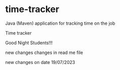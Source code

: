 # time-tracker
Java (Maven) application for tracking time on the job

Time tracker

Good Night Students!!!

new changes
changes in read me file

new changes on date 19/07/2023
